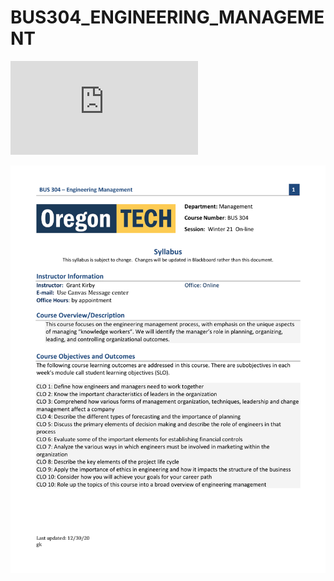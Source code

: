 # BUS304_ENGINEERING_MANAGEMENT

![alt text](https://github.com/edunzer/BUS304_ENGINEERING_MANAGEMENT/blob/main/BUS%20304%20W21%20SYLLABUS.pdf?raw=true)

<a href="url"><img src="https://github.com/edunzer/BUS304_ENGINEERING_MANAGEMENT/blob/main/BUS%20304%20W21%20SYLLABUS.pdf" width="950">
